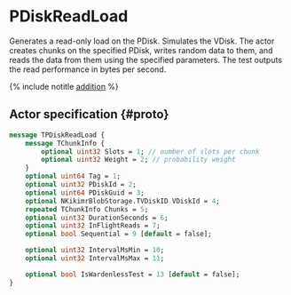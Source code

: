 # PDiskReadLoad

Generates a read-only load on the PDisk. Simulates the VDisk. The actor creates chunks on the specified PDisk, writes random data to them, and reads the data from them using the specified parameters. The test outputs the read performance in bytes per second.

{% include notitle [addition](../_includes/addition.md) %}

## Actor specification {#proto}

```proto
message TPDiskReadLoad {
    message TChunkInfo {
        optional uint32 Slots = 1; // number of slots per chunk
        optional uint32 Weight = 2; // probability weight
    }
    optional uint64 Tag = 1;
    optional uint32 PDiskId = 2;
    optional uint64 PDiskGuid = 3;
    optional NKikimrBlobStorage.TVDiskID VDiskId = 4;
    repeated TChunkInfo Chunks = 5;
    optional uint32 DurationSeconds = 6;
    optional uint32 InFlightReads = 7;
    optional bool Sequential = 9 [default = false];

    optional uint32 IntervalMsMin = 10;
    optional uint32 IntervalMsMax = 11;

    optional bool IsWardenlessTest = 13 [default = false];
}
```

